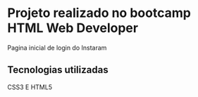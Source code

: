 #  Projeto realizado  no bootcamp HTML Web Developer

Pagina inicial de login do Instaram

## Tecnologias utilizadas

CSS3 E HTML5
